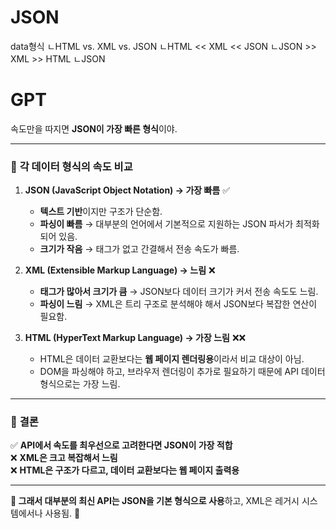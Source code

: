 

# JSON
data형식
ㄴHTML vs. XML vs. JSON
ㄴHTML <<  XML <<  JSON
ㄴJSON >> XML >> HTML
ㄴJSON

# GPT
속도만을 따지면 **JSON이 가장 빠른 형식**이야.  

---

### 📌 **각 데이터 형식의 속도 비교**  

1. **JSON (JavaScript Object Notation) → 가장 빠름** ✅  
   - **텍스트 기반**이지만 구조가 단순함.  
   - **파싱이 빠름** → 대부분의 언어에서 기본적으로 지원하는 JSON 파서가 최적화되어 있음.  
   - **크기가 작음** → 태그가 없고 간결해서 전송 속도가 빠름.  

2. **XML (Extensible Markup Language) → 느림** ❌  
   - **태그가 많아서 크기가 큼** → JSON보다 데이터 크기가 커서 전송 속도도 느림.  
   - **파싱이 느림** → XML은 트리 구조로 분석해야 해서 JSON보다 복잡한 연산이 필요함.  

3. **HTML (HyperText Markup Language) → 가장 느림** ❌❌  
   - HTML은 데이터 교환보다는 **웹 페이지 렌더링용**이라서 비교 대상이 아님.  
   - DOM을 파싱해야 하고, 브라우저 렌더링이 추가로 필요하기 때문에 API 데이터 형식으로는 가장 느림.  

---

### 📌 **결론**  
✅ **API에서 속도를 최우선으로 고려한다면 JSON이 가장 적합**  
❌ **XML은 크고 복잡해서 느림**  
❌ **HTML은 구조가 다르고, 데이터 교환보다는 웹 페이지 출력용**  

---

**📢 그래서 대부분의 최신 API는 JSON을 기본 형식으로 사용**하고, XML은 레거시 시스템에서나 사용됨. 🚀